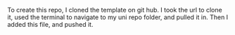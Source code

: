 To create this repo, I cloned the template on git hub. I took the url to clone it, used the terminal to navigate to my uni repo folder, and pulled it in. Then I added this file, and pushed it. 